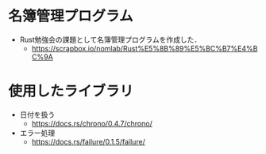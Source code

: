 # 名簿管理プログラム
+ Rust勉強会の課題として名簿管理プログラムを作成した．
  + https://scrapbox.io/nomlab/Rust%E5%8B%89%E5%BC%B7%E4%BC%9A

# 使用したライブラリ
+ 日付を扱う
  + https://docs.rs/chrono/0.4.7/chrono/
+ エラー処理
  + https://docs.rs/failure/0.1.5/failure/

